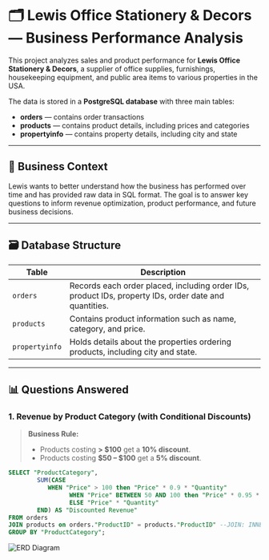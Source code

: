 # 🗂️ Lewis Office Stationery & Decors — Business Performance Analysis

This project analyzes sales and product performance for **Lewis Office Stationery & Decors**, a supplier of office supplies, furnishings, housekeeping equipment, and public area items to various properties in the USA.

The data is stored in a **PostgreSQL database** with three main tables:
- **orders** — contains order transactions
- **products** — contains product details, including prices and categories
- **propertyinfo** — contains property details, including city and state

---

## 🏢 **Business Context**

Lewis wants to better understand how the business has performed over time and has provided raw data in SQL format. The goal is to answer key questions to inform revenue optimization, product performance, and future business decisions.

---

## 🗃️ **Database Structure**

| Table         | Description                                                   |
|---------------|----------------------------------------------------------------|
| `orders`      | Records each order placed, including order IDs, product IDs, property IDs, order date and quantities. |
| `products`    | Contains product information such as name, category, and price. |
| `propertyinfo`| Holds details about the properties ordering products, including city and state. |

---

## 📊 **Questions Answered**

### 1. Revenue by Product Category (with Conditional Discounts)

> **Business Rule:**  
> - Products costing **> $100** get a **10% discount**.  
> - Products costing **$50 – $100** get a **5% discount**.  

```sql
SELECT "ProductCategory", 
  	 	SUM(CASE
           WHEN "Price" > 100 then "Price" * 0.9 * "Quantity" 
  				 WHEN "Price" BETWEEN 50 AND 100 then "Price" * 0.95 * "Quantity" 
  				 ELSE "Price" * "Quantity"
  		END) AS "Discounted Revenue" 
FROM orders
JOIN products on orders."ProductID" = products."ProductID" --JOIN: INNER
GROUP BY "ProductCategory";
```
![ERD Diagram](docs/ERD_diagram.png)
